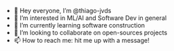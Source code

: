 - 👋 Hey everyone, I’m @thiago-jvds
- 👀 I’m interested in ML/AI and Software Dev in general
- 🌱 I’m currently learning software construction
- 💞️ I’m looking to collaborate on open-sources projects
- 📫 How to reach me: hit me up with a message!

<!---
thiago-jvds/thiago-jvds is a ✨ special ✨ repository because its `README.md` (this file) appears on your GitHub profile.
You can click the Preview link to take a look at your changes.
--->
